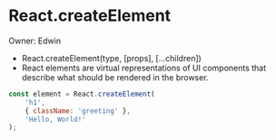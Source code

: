 # React.createElement

Owner: Edwin

- React.createElement(type, [props], [...children])
- React elements are virtual representations of UI components that describe what should be rendered in the browser.

```jsx
const element = React.createElement(
	'h1', 
	{ className: 'greeting' }, 
	'Hello, World!'
);
```